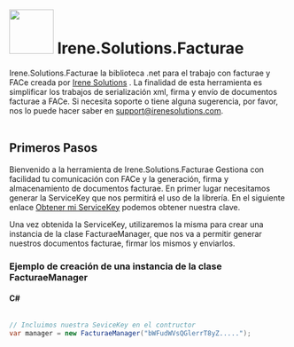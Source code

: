 # <img src='https://facturae.irenesolutions.com/img/logo-heart.png' style='width:80px;'/>  Irene.Solutions.Facturae


Irene.Solutions.Facturae la biblioteca .net para el trabajo con facturae y FACe creada por [Irene Solutions](http://www.irenesolutions.com) . La finalidad de esta herramienta es simplificar los trabajos de serialización xml, firma y envío de documentos facturae a FACe.
Si necesita soporte o tiene alguna sugerencia, por favor, nos lo puede hacer saber en support@irenesolutions.com.
</br>
</br>

## Primeros Pasos

Bienvenido a la herramienta de Irene.Solutions.Facturae Gestiona con facilidad tu comunicación con FACe y la generación, firma y almacenamiento de documentos facturae. En primer lugar necesitamos generar la ServiceKey que nos permitirá el uso de la librería. En el siguiente enlace [Obtener mi ServiceKey](https://facturae.irenesolutions.com/go) podemos obtener nuestra clave.

Una vez obtenida la ServiceKey, utilizaremos la misma para crear una instancia de la clase FacturaeManager, que nos va a permitir generar nuestros documentos facturae, firmar los mismos y enviarlos.

### Ejemplo de creación de una instancia de la clase FacturaeManager
#### C#

```C#

// Incluimos nuestra SeviceKey en el contructor
var manager = new FacturaeManager("bWFudWVsQGlerrT8yZ.....");

```

